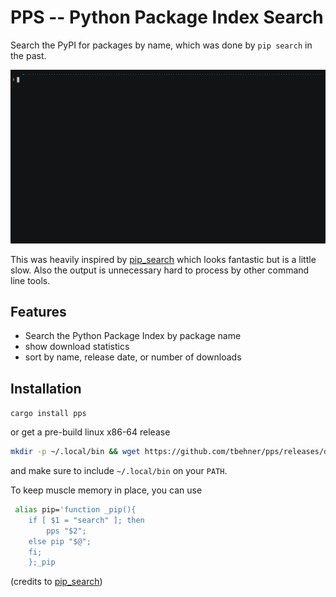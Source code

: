 # PPS -- Python Package Index Search

Search the PyPI for packages by name, which was done by `pip search` in the past.

![Demo](./demo.gif)

This was heavily inspired by [pip_search](https://github.com/victorgarric/pip_search) which looks fantastic but is a little slow. 
Also the output is unnecessary hard to process by other command line tools.


## Features
  * Search the Python Package Index by package name
  * show download statistics
  * sort by name, release date, or number of downloads

## Installation

`cargo install pps`

or get a pre-build linux x86-64 release 

```bash
mkdir -p ~/.local/bin && wget https://github.com/tbehner/pps/releases/download/0.2.1/pps -o ~/.local/bin/pps
```

and make sure to include `~/.local/bin` on your `PATH`.

To keep muscle memory in place, you can use
```bash
 alias pip='function _pip(){
    if [ $1 = "search" ]; then
        pps "$2";
    else pip "$@";
    fi;
    };_pip
```
(credits to [pip_search](https://github.com/victorgarric/pip_search))

